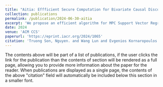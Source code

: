 ```yaml
---
title: "Aitia: Effficient Secure Computation for Bivariate Causal Discovery"
collection: publications
permalink: /publication/2024-06-30-aitia
excerpt: 'We propose an efficient algorithm for MPC Support Vector Regression. It achieves 340 times faster runtime compared to vanilla MPC Support Vector Regression and 3.6 times faster runtime compared to Gaussian Process Regression (which is a common algorithm in Bivariate Causal Discovery).'
date: 2024
venue: 'ACM CCS'
paperurl: 'https://eprint.iacr.org/2024/1065'
citation: 'Truong Son, Nguyen. and Wang Lun and Evgenios Kornaropoulos (2024). &quot;Aitia: Efficient Secure Computation for Bivariate Causal Discovery.&quot; <i>ACM CCS 2024</i>. 1(1).'
---
```


The contents above will be part of a list of publications, if the user clicks the link for the publication than the contents of section will be rendered as a full page, allowing you to provide more information about the paper for the reader. When publications are displayed as a single page, the contents of the above "citation" field will automatically be included below this section in a smaller font.
